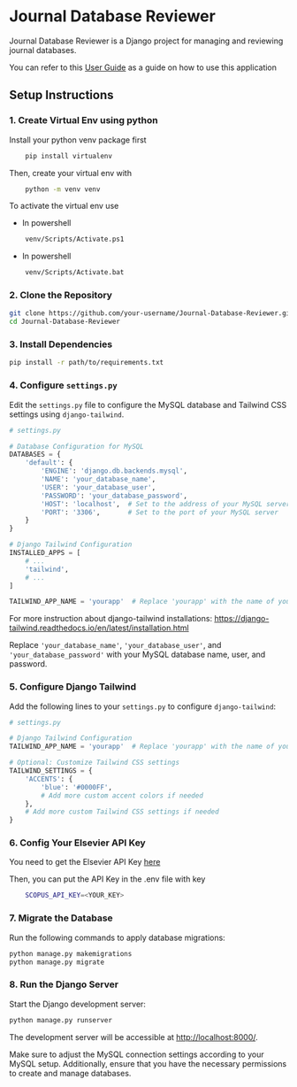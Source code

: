 # Journal Database Reviewer

Journal Database Reviewer is a Django project for managing and reviewing journal databases.

You can refer to this [User Guide](https://drive.google.com/file/d/1C1ZLIWkBTLIFC2VH31341BiJNBIf2JO9/view?usp=sharing) as a guide on how to use this application

## Setup Instructions

### 1. Create Virtual Env using python

Install your python venv package first

```bash
    pip install virtualenv
```

Then, create your virtual env with

```bash
    python -m venv venv
```

To activate the virtual env use

- In powershell

```bash
    venv/Scripts/Activate.ps1
```

- In powershell

```bash
    venv/Scripts/Activate.bat
```

### 2. Clone the Repository

```bash
git clone https://github.com/your-username/Journal-Database-Reviewer.git
cd Journal-Database-Reviewer
```

### 3. Install Dependencies

```bash
pip install -r path/to/requirements.txt
```

### 4. Configure `settings.py`

Edit the `settings.py` file to configure the MySQL database and Tailwind CSS settings using `django-tailwind`.

```python
# settings.py

# Database Configuration for MySQL
DATABASES = {
    'default': {
        'ENGINE': 'django.db.backends.mysql',
        'NAME': 'your_database_name',
        'USER': 'your_database_user',
        'PASSWORD': 'your_database_password',
        'HOST': 'localhost',  # Set to the address of your MySQL server
        'PORT': '3306',       # Set to the port of your MySQL server
    }
}

# Django Tailwind Configuration
INSTALLED_APPS = [
    # ...
    'tailwind',
    # ...
]

TAILWIND_APP_NAME = 'yourapp'  # Replace 'yourapp' with the name of your Django-tailwind app
```

For more instruction about django-tailwind installations:
https://django-tailwind.readthedocs.io/en/latest/installation.html

Replace `'your_database_name'`, `'your_database_user'`, and `'your_database_password'` with your MySQL database name, user, and password.

### 5. Configure Django Tailwind

Add the following lines to your `settings.py` to configure `django-tailwind`:

```python
# settings.py

# Django Tailwind Configuration
TAILWIND_APP_NAME = 'yourapp'  # Replace 'yourapp' with the name of your Django app

# Optional: Customize Tailwind CSS settings
TAILWIND_SETTINGS = {
    'ACCENTS': {
        'blue': '#0000FF',
        # Add more custom accent colors if needed
    },
    # Add more custom Tailwind CSS settings if needed
}
```

### 6. Config Your Elsevier API Key

You need to get the Elsevier API Key [here](https://dev.elsevier.com/apikey/create)

Then, you can put the API Key in the .env file with key

```bash
    SCOPUS_API_KEY=<YOUR_KEY>
```

### 7. Migrate the Database

Run the following commands to apply database migrations:

```bash
python manage.py makemigrations
python manage.py migrate
```

### 8. Run the Django Server

Start the Django development server:

```bash
python manage.py runserver
```

The development server will be accessible at [http://localhost:8000/](http://localhost:8000/).

Make sure to adjust the MySQL connection settings according to your MySQL setup. Additionally, ensure that you have the necessary permissions to create and manage databases.
